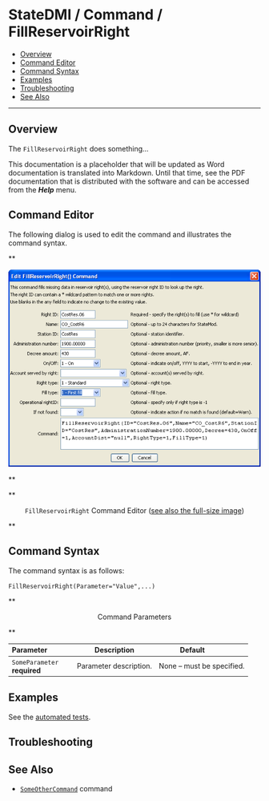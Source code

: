 # StateDMI / Command / FillReservoirRight #

* [Overview](#overview)
* [Command Editor](#command-editor)
* [Command Syntax](#command-syntax)
* [Examples](#examples)
* [Troubleshooting](#troubleshooting)
* [See Also](#see-also)

-------------------------

## Overview ##

The `FillReservoirRight` does something...

This documentation is a placeholder that will be updated as Word documentation is translated into Markdown.
Until that time, see the PDF documentation that is distributed with the software and can be accessed
from the ***Help*** menu.

## Command Editor ##

The following dialog is used to edit the command and illustrates the command syntax.

**<p style="text-align: center;">
![FillReservoirRight](FillReservoirRight.png)
</p>**

**<p style="text-align: center;">
`FillReservoirRight` Command Editor (<a href="../FillReservoirRight.png">see also the full-size image</a>)
</p>**

## Command Syntax ##

The command syntax is as follows:

```text
FillReservoirRight(Parameter="Value",...)
```
**<p style="text-align: center;">
Command Parameters
</p>**

| **Parameter**&nbsp;&nbsp;&nbsp;&nbsp;&nbsp;&nbsp;&nbsp;&nbsp;&nbsp;&nbsp;&nbsp;&nbsp; | **Description** | **Default**&nbsp;&nbsp;&nbsp;&nbsp;&nbsp;&nbsp;&nbsp;&nbsp;&nbsp;&nbsp; |
| --------------|-----------------|----------------- |
|`SomeParameter`<br>**required**|Parameter description.|None – must be specified.|

## Examples ##

See the [automated tests](https://github.com/OpenCDSS/cdss-app-statedmi-test/tree/master/test/regression/commands/FillReservoirRight).

## Troubleshooting ##

## See Also ##

* [`SomeOtherCommand`](../SomeOtherCommand/SomeOtherCommand) command
